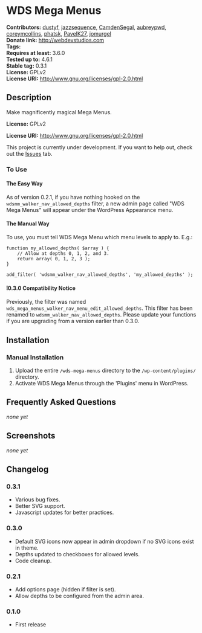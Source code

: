 # WDS Mega Menus
**Contributors:**      [dustyf](https://github.com/dustyf), [jazzsequence](https://github.com/jazzsequence), [CamdenSegal](https://github.com/CamdenSegal), [aubreypwd](https://github.com/aubreypwd), [coreymcollins](https://github.com/coreymcollins), [phatsk](https://github.io/phatsk), [PavelK27](https://github.com/PavelK27), [jomurgel](https://github.com/jomurgel)  
**Donate link:**       http://webdevstudios.com  
**Tags:**  
**Requires at least:** 3.6.0  
**Tested up to:**      4.6.1  
**Stable tag:**        0.3.1  
**License:**           GPLv2  
**License URI:**       http://www.gnu.org/licenses/gpl-2.0.html  

## Description ##

Make magnificently magical Mega Menus.

**License:**           GPLv2

**License URI:**       http://www.gnu.org/licenses/gpl-2.0.html

This project is currently under development. If you want to help out,
check out the [Issues](https://github.com/WebDevStudios/WDS-Mega-Menu/issues) tab.

### To Use

#### The Easy Way

As of version 0.2.1, if you have nothing hooked on the `wdsmm_walker_nav_allowed_depths` filter, a
new admin page called "WDS Mega Menus" will appear under the WordPress Appearance menu.

#### The Manual Way

To use, you must tell WDS Mega Menu which menu levels to apply to. E.g.:

```
function my_allowed_depths( $array ) {
	// Allow at depths 0, 1, 2, and 3.
	return array( 0, 1, 2, 3 );
}

add_filter( 'wdsmm_walker_nav_allowed_depths', 'my_allowed_depths' );
```

#### ❕0.3.0 Compatibility Notice

Previously, the filter was named `wds_mega_menus_walker_nav_menu_edit_allowed_depths`. This filter has been renamed to `wdsmm_walker_nav_allowed_depths`. Please update your functions if you are upgrading from a version earlier than 0.3.0.

## Installation ##

### Manual Installation ###

1. Upload the entire `/wds-mega-menus` directory to the `/wp-content/plugins/` directory.
2. Activate WDS Mega Menus through the 'Plugins' menu in WordPress.

## Frequently Asked Questions ##
_none yet_

## Screenshots ##
_none yet_

## Changelog ##

### 0.3.1 ###
* Various bug fixes.
* Better SVG support.
* Javascript updates for better practices.

### 0.3.0 ###
* Default SVG icons now appear in admin dropdown if no SVG icons exist in theme.
* Depths updated to checkboxes for allowed levels.
* Code cleanup.

### 0.2.1 ###
* Add options page (hidden if filter is set).
* Allow depths to be configured from the admin area.

### 0.1.0 ###
* First release

